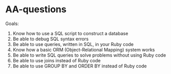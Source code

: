 # AA-questions

Goals:
1. Know how to use a SQL script to construct a database
2. Be able to debug SQL syntax errors
3. Be able to use queries, written in SQL, in your Ruby code
4. Know how a basic ORM (Object-Relational Mapping) system works
5. Be able to write SQL queries to solve problems without using Ruby code
6. Be able to use joins instead of Ruby code
7. Be able to use GROUP BY and ORDER BY instead of Ruby code